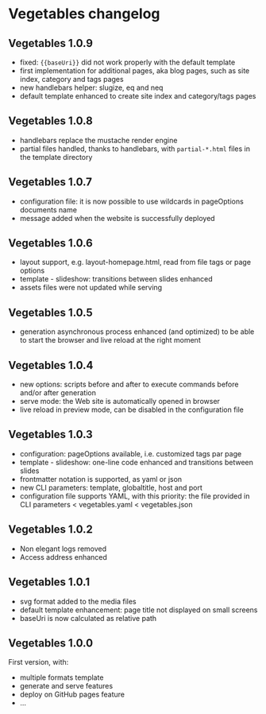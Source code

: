 # Vegetables changelog

## Vegetables 1.0.9

- fixed: `{{baseUri}}` did not work properly with the default template
- first implementation for additional pages, aka blog pages, such as site index, category and tags pages
- new handlebars helper: slugize, eq and neq
- default template enhanced to create site index and category/tags pages

## Vegetables 1.0.8

- handlebars replace the mustache render engine
- partial files handled, thanks to handlebars, with `partial-*.html` files in the template directory

## Vegetables 1.0.7

- configuration file: it is now possible to use wildcards in pageOptions documents name
- message added when the website is successfully deployed

## Vegetables 1.0.6

- layout support, e.g. layout-homepage.html, read from file tags or page options
- template - slideshow: transitions between slides enhanced
- assets files were not updated while serving

## Vegetables 1.0.5

- generation asynchronous process enhanced (and optimized) to be able to start the browser and live reload at the right moment

## Vegetables 1.0.4

- new options: scripts before and after to execute commands before and/or after generation
- serve mode: the Web site is automatically opened in browser
- live reload in preview mode, can be disabled in the configuration file

## Vegetables 1.0.3

- configuration: pageOptions available, i.e. customized tags par page
- template - slideshow: one-line code enhanced and transitions between slides
- frontmatter notation is supported, as yaml or json
- new CLI parameters: template, globaltitle, host and port
- configuration file supports YAML, with this priority: the file provided in CLI parameters < vegetables.yaml < vegetables.json

## Vegetables 1.0.2

- Non elegant logs removed
- Access address enhanced

## Vegetables 1.0.1

- svg format added to the media files
- default template enhancement: page title not displayed on small screens
- baseUri is now calculated as relative path

## Vegetables 1.0.0

First version, with:

- multiple formats template
- generate and serve features
- deploy on GitHub pages feature
- ...